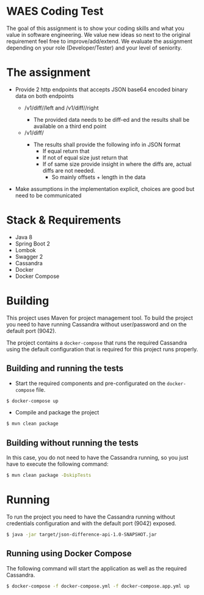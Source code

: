 WAES Coding Test
===

The goal of this assignment is to show your coding skills and what you value in software engineering. We value new ideas so next to the original requirement feel free to improve/add/extend. We evaluate the assignment depending on your role (Developer/Tester) and your level of seniority.

# The assignment

- Provide 2 http endpoints that accepts JSON base64 encoded binary data on both
endpoints
    - <host>/v1/diff/<ID>/left and <host>/v1/diff/<ID>/right
        - The provided data needs to be diff-ed and the results shall be available on a third end
point
    - <host>/v1/diff/<ID>
        - The results shall provide the following info in JSON format
            - If equal return that
            - If not of equal size just return that
            - If of same size provide insight in where the diffs are, actual diffs are not needed. 
                - So mainly offsets + length in the data

- Make assumptions in the implementation explicit, choices are good but need to be
communicated

# Stack & Requirements

* Java 8
* Spring Boot 2
* Lombok
* Swagger 2
* Cassandra
* Docker
* Docker Compose

# Building

This project uses Maven for project management tool.
To build the project you need to have running Cassandra without user/password and on the default port (9042).

The project contains a `docker-compose` that runs the required Cassandra using the default configuration that is required for this project runs properly.

## Building and running the tests

* Start the required components and pre-configurated on the `docker-compose` file.
```bash
$ docker-compose up
```

* Compile and package the project

```bash
$ mvn clean package
```

## Building without running the tests

In this case, you do not need to have the Cassandra running, so you just have to execute the following command:

```bash
$ mvn clean package -DskipTests
```

# Running

To run the project you need to have the Cassandra running without credentials configuration and with the default port (9042) exposed.

```bash
$ java -jar target/json-difference-api-1.0-SNAPSHOT.jar
```

## Running using Docker Compose

The following command will start the application as well as the required Cassandra.

```bash
$ docker-compose -f docker-compose.yml -f docker-compose.app.yml up
```
